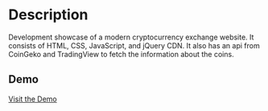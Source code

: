 # Description

Development showcase of a modern cryptocurrency exchange website. It consists of HTML, CSS, JavaScript, and jQuery CDN.
It also has an api from CoinGeko and TradingView to fetch the information about the coins.

## Demo

<a href="https://ccavanaugh18.github.io/crypto-exchange-project/" target="_blank">Visit the Demo</a>